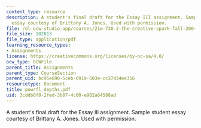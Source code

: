 ```yaml
---
content_type: resource
description: A student's final draft for the Essay III assignment. Sample student
  essay courtesy of Brittany A. Jones. Used with permission.
file: /ol-ocw-studio-app/courses/21w-730-2-the-creative-spark-fall-2004/3cddb0f02fed3b874c00e982a64568ad_powrfl_depths.pdf
file_size: 102813
file_type: application/pdf
learning_resource_types:
- Assignments
license: https://creativecommons.org/licenses/by-nc-sa/4.0/
ocw_type: OCWFile
parent_title: Assignments
parent_type: CourseSection
parent_uid: bc95e690-5ceb-0919-503e-cc37d34ee356
resourcetype: Document
title: powrfl_depths.pdf
uid: 3cddb0f0-2fed-3b87-4c00-e982a64568ad
---
```

A student's final draft for the Essay III assignment. Sample student essay courtesy of Brittany A. Jones. Used with permission.